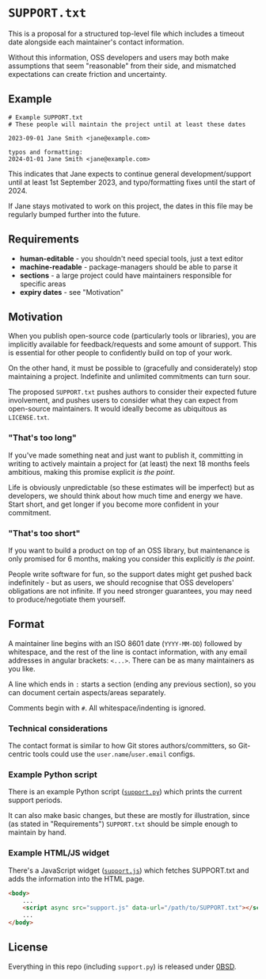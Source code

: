 # `SUPPORT.txt`

This is a proposal for a structured top-level file which includes a timeout date alongside each maintainer's contact information.

Without this information, OSS developers and users may both make assumptions that seem "reasonable" from their side, and mismatched expectations can create friction and uncertainty.

## Example

```
# Example SUPPORT.txt
# These people will maintain the project until at least these dates

2023-09-01 Jane Smith <jane@example.com>

typos and formatting:
2024-01-01 Jane Smith <jane@example.com>
```

This indicates that Jane expects to continue general development/support until at least 1st September 2023, and typo/formatting fixes until the start of 2024.

If Jane stays motivated to work on this project, the dates in this file may be regularly bumped further into the future.

## Requirements

* **human-editable** - you shouldn't need special tools, just a text editor
* **machine-readable** - package-managers should be able to parse it
* **sections** - a large project could have maintainers responsible for specific areas
* **expiry dates** - see "Motivation"

## Motivation

When you publish open-source code (particularly tools or libraries), you are implicitly available for feedback/requests and some amount of support.  This is essential for other people to confidently build on top of your work.

On the other hand, it must be possible to (gracefully and considerately) stop maintaining a project.  Indefinite and unlimited commitments can turn sour.

The proposed `SUPPORT.txt` pushes authors to consider their expected future involvement, and pushes users to consider what they can expect from open-source maintainers.  It would ideally become as ubiquitous as `LICENSE.txt`.

### "That's too long"

If you've made something neat and just want to publish it, committing in writing to actively maintain a project for (at least) the next 18 months feels ambitious, making this promise explicit *is the point*.

Life is obviously unpredictable (so these estimates will be imperfect) but as developers, we should think about how much time and energy we have.  Start short, and get longer if you become more confident in your commitment.

### "That's too short"

If you want to build a product on top of an OSS library, but maintenance is only promised for 6 months, making you consider this explicitly *is the point*.

People write software for fun, so the support dates might get pushed back indefinitely - but as users, we should recognise that OSS developers' obligations are not infinite.  If you need stronger guarantees, you may need to produce/negotiate them yourself.

## Format

A maintainer line begins with an ISO 8601 date (`YYYY-MM-DD`) followed by whitespace, and the rest of the line is contact information, with any email addresses in angular brackets: `<...>`.  There can be as many maintainers as you like.

A line which ends in `:` starts a section (ending any previous section), so you can document certain aspects/areas separately.

Comments begin with `#`.  All whitespace/indenting is ignored.

### Technical considerations

The contact format is similar to how Git stores authors/committers, so Git-centric tools could use the `user.name`/`user.email` configs.

### Example Python script

There is an example Python script ([`support.py`](support.py)) which prints the current support periods.

It can also make basic changes, but these are mostly for illustration, since (as stated in "Requirements") `SUPPORT.txt` should be simple enough to maintain by hand.

### Example HTML/JS widget

There's a JavaScript widget ([`support.js`](support.js)) which fetches SUPPORT.txt and adds the information into the HTML page.

```html
<body>
	...
	<script async src="support.js" data-url="/path/to/SUPPORT.txt"></script>
	...
</body>
```

## License

Everything in this repo (including `support.py`) is released under [0BSD](LICENSE.txt).
